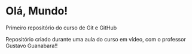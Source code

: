 # Olá, Mundo!
 Primeiro repositório do curso de Git e GitHub

 Repositório criado durante uma aula do curso em vídeo, com o professor Gustavo Guanabara!!
